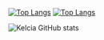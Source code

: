 [![Top Langs](https://github-readme-stats.vercel.app/api/top-langs/?username=Kelcia253&layout=demo&theme=midnight-purple&langs_count=7)](https://github.com/anuraghazra/github-readme-stats)                        [![Top Langs](https://github-readme-stats.vercel.app/api/top-langs/?username=Kelcia253&layout=compact&theme=midnight-purple&langs_count=10)](https://github.com/anuraghazra/github-readme-stats)

![Kelcia GitHub stats](https://github-readme-stats.vercel.app/api?username=Kelcia253&show_icons=true&theme=midnight-purple)
